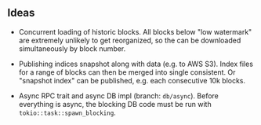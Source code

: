 ## Ideas

* Concurrent loading of historic blocks. All blocks below "low watermark" are extremely unlikely to get reorganized, so the can be downloaded simultaneously by block number.

* Publishing indices snapshot along with data (e.g. to AWS S3). Index files for a range of blocks can then be merged into single consistent. Or "snapshot index" can be published, e.g. each consecutive 10k blocks.

* Async RPC trait and async DB impl (branch: `db/async`). Before everything is async, the blocking DB code must be run with `tokio::task::spawn_blocking`.
